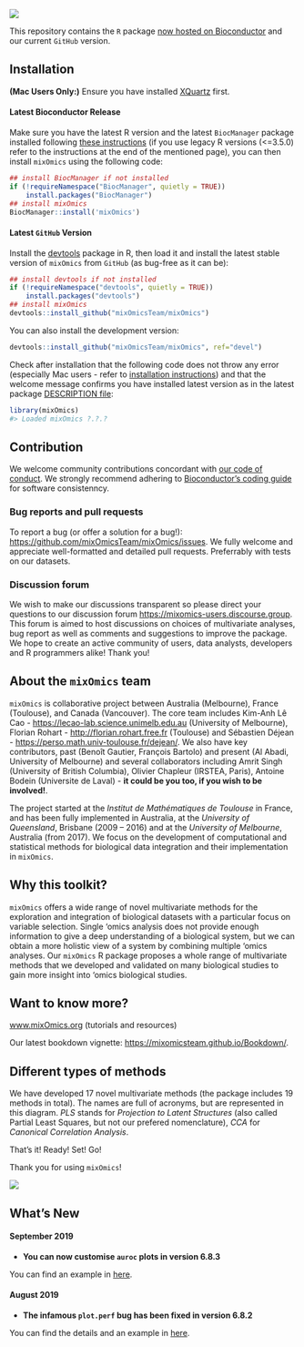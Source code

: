 
![](http://mixomics.org/wp-content/uploads/2019/07/MixOmics-Logo-1.png)

This repository contains the `R` package [now hosted on
Bioconductor](http://bioconductor.org/packages/release/bioc/html/mixOmics.html)
and our current `GitHub` version.

## Installation

**(Mac Users Only:)** Ensure you have installed
[XQuartz](https://www.xquartz.org/) first.

#### Latest Bioconductor Release

Make sure you have the latest R version and the latest `BiocManager`
package installed following [these
instructions](https://www.bioconductor.org/install/) (if you use legacy
R versions (\<=3.5.0) refer to the instructions at the end of the
mentioned page), you can then install `mixOmics` using the following
code:

``` r
## install BiocManager if not installed
if (!requireNamespace("BiocManager", quietly = TRUE))
    install.packages("BiocManager")
## install mixOmics
BiocManager::install('mixOmics')
```

#### Latest `GitHub` Version

Install the [devtools](https://github.com/r-lib/devtools) package in R,
then load it and install the latest stable version of `mixOmics` from
`GitHub` (as bug-free as it can be):

``` r
## install devtools if not installed
if (!requireNamespace("devtools", quietly = TRUE))
    install.packages("devtools")
## install mixOmics
devtools::install_github("mixOmicsTeam/mixOmics")
```

You can also install the development version:

``` r
devtools::install_github("mixOmicsTeam/mixOmics", ref="devel")
```

Check after installation that the following code does not throw any
error (especially Mac users - refer to [installation
instructions](#installation)) and that the welcome message confirms you
have installed latest version as in the latest package [DESCRIPTION
file](https://github.com/mixOmicsTeam/mixOmics/blob/master/DESCRIPTION#L4):

``` r
library(mixOmics) 
#> Loaded mixOmics ?.?.?
```

## Contribution

We welcome community contributions concordant with [our code of
conduct](https://github.com/mixOmicsTeam/mixOmics/blob/master/CODE_OF_CONDUCT.md).
We strongly recommend adhering to [Bioconductor’s coding
guide](https://bioconductor.org/developers/how-to/coding-style/) for
software consistenncy.

### Bug reports and pull requests

To report a bug (or offer a solution for a bug\!):
<https://github.com/mixOmicsTeam/mixOmics/issues>. We fully welcome and
appreciate well-formatted and detailed pull requests. Preferrably with
tests on our datasets.

### Discussion forum

We wish to make our discussions transparent so please direct your
questions to our discussion forum
<https://mixomics-users.discourse.group>. This forum is aimed to host
discussions on choices of multivariate analyses, bug report as well as
comments and suggestions to improve the package. We hope to create an
active community of users, data analysts, developers and R programmers
alike\! Thank you\!

## About the `mixOmics` team

`mixOmics` is collaborative project between Australia (Melbourne),
France (Toulouse), and Canada (Vancouver). The core team includes
Kim-Anh Lê Cao - <https://lecao-lab.science.unimelb.edu.au> (University
of Melbourne), Florian Rohart - <http://florian.rohart.free.fr>
(Toulouse) and Sébastien Déjean -
<https://perso.math.univ-toulouse.fr/dejean/>. We also have key
contributors, past (Benoît Gautier, François Bartolo) and present (Al
Abadi, University of Melbourne) and several collaborators including
Amrit Singh (University of British Columbia), Olivier Chapleur (IRSTEA,
Paris), Antoine Bodein (Universite de Laval) - **it could be you too, if
you wish to be involved\!**.

The project started at the *Institut de Mathématiques de Toulouse* in
France, and has been fully implemented in Australia, at the *University
of Queensland*, Brisbane (2009 – 2016) and at the *University of
Melbourne*, Australia (from 2017). We focus on the development of
computational and statistical methods for biological data integration
and their implementation in `mixOmics`.

## Why this toolkit?

`mixOmics` offers a wide range of novel multivariate methods for the
exploration and integration of biological datasets with a particular
focus on variable selection. Single ‘omics analysis does not provide
enough information to give a deep understanding of a biological system,
but we can obtain a more holistic view of a system by combining multiple
‘omics analyses. Our `mixOmics` R package proposes a whole range of
multivariate methods that we developed and validated on many biological
studies to gain more insight into ‘omics biological studies.

## Want to know more?

www.mixOmics.org (tutorials and resources)

Our latest bookdown vignette:
<https://mixomicsteam.github.io/Bookdown/>.

## Different types of methods

We have developed 17 novel multivariate methods (the package includes 19
methods in total). The names are full of acronyms, but are represented
in this diagram. *PLS* stands for *Projection to Latent Structures*
(also called Partial Least Squares, but not our prefered nomenclature),
*CCA* for *Canonical Correlation Analysis*.

That’s it\! Ready\! Set\! Go\!

Thank you for using
`mixOmics`\!

![](http://mixomics.org/wp-content/uploads/2012/04/framework-mixOmics-June2016.jpg)

## What’s New

#### September 2019

  - **You can now customise `auroc` plots in version 6.8.3**

You can find an example in
[here](https://github.com/mixOmicsTeam/mixOmics/issues/35).

#### August 2019

  - **The infamous `plot.perf` bug has been fixed in version 6.8.2**

You can find the details and an example in
[here](https://github.com/mixOmicsTeam/mixOmics/issues/27).
